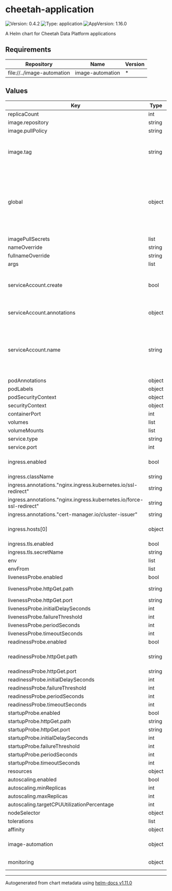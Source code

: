 # cheetah-application

![Version: 0.4.2](https://img.shields.io/badge/Version-0.4.2-informational?style=flat-square) ![Type: application](https://img.shields.io/badge/Type-application-informational?style=flat-square) ![AppVersion: 1.16.0](https://img.shields.io/badge/AppVersion-1.16.0-informational?style=flat-square)

A Helm chart for Cheetah Data Platform applications

## Requirements

| Repository | Name | Version |
|------------|------|---------|
| file://../image-automation | image-automation | * |

## Values

| Key | Type | Default | Description |
|-----|------|---------|-------------|
| replicaCount | int | `1` |  |
| image.repository | string | `"nginx"` |  |
| image.pullPolicy | string | `"IfNotPresent"` |  |
| image.tag | string | `""` | Overrides the image tag whose default is the chart appVersion. |
| global | object | `{"image":{"repository":""},"imagePullSecrets":[]}` | Only used to decrease duplicate configuration of this chart, if imageAutomation is used as a sub chart. Overrides the local values if given |
| imagePullSecrets | list | `[]` |  |
| nameOverride | string | `""` |  |
| fullnameOverride | string | `""` |  |
| args | list | `[]` |  |
| serviceAccount.create | bool | `true` | Specifies whether a service account should be created |
| serviceAccount.annotations | object | `{}` | Annotations to add to the service account |
| serviceAccount.name | string | `""` | The name of the service account to use. If not set and create is true, a name is generated using the fullname template |
| podAnnotations | object | `{}` |  |
| podLabels | object | `{}` |  |
| podSecurityContext | object | `{}` |  |
| securityContext | object | `{}` |  |
| containerPort | int | `80` |  |
| volumes | list | `[]` |  |
| volumeMounts | list | `[]` |  |
| service.type | string | `"ClusterIP"` |  |
| service.port | int | `80` |  |
| ingress.enabled | bool | `false` | Whether to expose the service or not |
| ingress.className | string | `"nginx"` |  |
| ingress.annotations."nginx.ingress.kubernetes.io/ssl-redirect" | string | `"true"` |  |
| ingress.annotations."nginx.ingress.kubernetes.io/force-ssl-redirect" | string | `"true"` |  |
| ingress.annotations."cert-manager.io/cluster-issuer" | string | `"letsencrypt-prod"` |  |
| ingress.hosts[0] | object | `{"host":"chart-example.local","paths":[{"path":"/","pathType":"ImplementationSpecific"}]}` | Which host to expose the service under |
| ingress.tls.enabled | bool | `true` |  |
| ingress.tls.secretName | string | `""` |  |
| env | list | `[]` |  |
| envFrom | list | `[]` |  |
| livenessProbe.enabled | bool | `true` |  |
| livenessProbe.httpGet.path | string | `"/"` | Which path to look for liveness |
| livenessProbe.httpGet.port | string | `"http"` |  |
| livenessProbe.initialDelaySeconds | int | `30` |  |
| livenessProbe.failureThreshold | int | `3` |  |
| livenessProbe.periodSeconds | int | `10` |  |
| livenessProbe.timeoutSeconds | int | `1` |  |
| readinessProbe.enabled | bool | `true` |  |
| readinessProbe.httpGet.path | string | `"/"` | Which path to look for readiness |
| readinessProbe.httpGet.port | string | `"http"` |  |
| readinessProbe.initialDelaySeconds | int | `30` |  |
| readinessProbe.failureThreshold | int | `3` |  |
| readinessProbe.periodSeconds | int | `10` |  |
| readinessProbe.timeoutSeconds | int | `1` |  |
| startupProbe.enabled | bool | `false` |  |
| startupProbe.httpGet.path | string | `"/"` |  |
| startupProbe.httpGet.port | string | `"http"` |  |
| startupProbe.initialDelaySeconds | int | `30` |  |
| startupProbe.failureThreshold | int | `3` |  |
| startupProbe.periodSeconds | int | `10` |  |
| startupProbe.timeoutSeconds | int | `1` |  |
| resources | object | `{}` |  |
| autoscaling.enabled | bool | `false` |  |
| autoscaling.minReplicas | int | `1` |  |
| autoscaling.maxReplicas | int | `100` |  |
| autoscaling.targetCPUUtilizationPercentage | int | `80` |  |
| nodeSelector | object | `{}` |  |
| tolerations | list | `[]` |  |
| affinity | object | `{}` |  |
| image-automation | object | `{"enabled":false}` | Settings passed to the image-automation chart |
| monitoring | object | `{"enabled":false,"path":"/metrics","port":1854}` | Observability settings |

----------------------------------------------
Autogenerated from chart metadata using [helm-docs v1.11.0](https://github.com/norwoodj/helm-docs/releases/v1.11.0)
